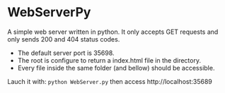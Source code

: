 # WebServerPy
A simple web server written in python. It only accepts GET requests and only sends 200 and 404 status codes.

* The default server port is 35698. 
* The root is configure to return a index.html file in the directory.
* Every file inside the same folder (and bellow) should be accessible.

Lauch it with:
     ``python WebServer.py``
then access http://localhost:35689
